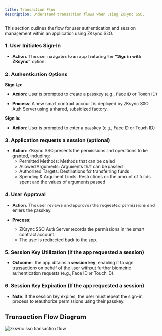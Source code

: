 ```yaml
---
title: Transaction Flow
description: Understand transaction flows when using ZKsync SSO.
---
```


This section outlines the flow for user authentication and session management within an application using ZKsync SSO.

### 1. User Initiates Sign-In

- **Action**: The user navigates to an app featuring the **"Sign in with ZKsync"** option.

### 2. Authentication Options
**Sign Up:**

- **Action**: User is prompted to create a passkey (e.g., Face ID or Touch ID)

- **Process**: A new smart contract account is deployed by ZKsync SSO Auth Server using a shared, subsidized factory.

**Sign In:**

- **Action**: User is prompted to enter a passkey (e.g., Face ID or Touch ID)

### 3. Application requests a session (optional)

- **Action**: ZKsync SSO presents the permissions and operations to be granted, including:
  - Permitted Methods: Methods that can be called
  - Allowed Arguments: Arguments that can be passed
  - Authorized Targets: Destinations for transferring funds
  - Spending & Argument Limits: Restrictions on the amount of funds spent and the values of arguments passed

### 4. User Approval

- **Action**: The user reviews and approves the requested permissions and enters the passkey.

- **Process**:

  - ZKsync SSO Auth Server records the permissions in the smart contract account.
  - The user is redirected back to the app.

### 5. Session Key Utilization (If the app requested a session)

- **Outcome**: The app obtains a **session key**, enabling it to sign transactions on behalf of the user without further biometric authentication requests
(e.g., Face ID or Touch ID).

### 6. Session Key Expiration (If the app requested a session)

- **Note**: If the session key expires, the user must repeat the sign-in process to reauthorize permissions using their passkey.

## Transaction Flow Diagram
![zksync sso transaction flow](/images/zksync-sso/zksync-sso-transaction-flow.png)
